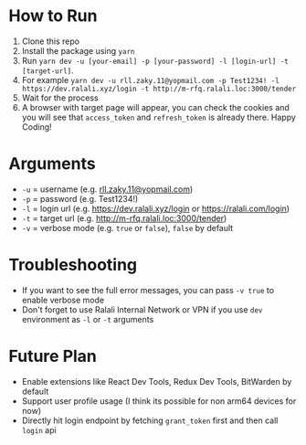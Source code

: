 # How to Run

1. Clone this repo
2. Install the package using `yarn`
3. Run `yarn dev -u [your-email] -p [your-password] -l [login-url] -t [target-url]`.
4. For example `yarn dev -u rll.zaky.11@yopmail.com -p Test1234! -l https://dev.ralali.xyz/login -t http://m-rfq.ralali.loc:3000/tender`
5. Wait for the process
6. A browser with target page will appear, you can check the cookies and you will see that `access_token` and `refresh_token` is already there. Happy Coding!

# Arguments

- `-u` = username (e.g. rll.zaky.11@yopmail.com)
- `-p` = password (e.g. Test1234!)
- `-l` = login url (e.g. https://dev.ralali.xyz/login or https://ralali.com/login)
- `-t` = target url (e.g. http://m-rfq.ralali.loc:3000/tender)
- `-v` = verbose mode (e.g. `true` or `false`), `false` by default

# Troubleshooting

- If you want to see the full error messages, you can pass `-v true` to enable verbose mode
- Don't forget to use Ralali Internal Network or VPN if you use `dev` environment as `-l` or `-t` arguments

# Future Plan

- Enable extensions like React Dev Tools, Redux Dev Tools, BitWarden by default
- Support user profile usage (I think its possible for non arm64 devices for now)
- Directly hit login endpoint by fetching `grant_token` first and then call `login` api
